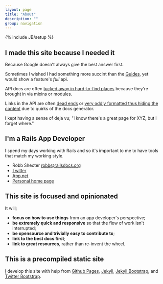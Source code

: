 ```yaml
---
layout: page
title: "About"
description: ""
group: navigation
---
```

{% include JB/setup %}

## I made this site because I needed it ##

Because Google doesn't always give the best answer first.  

Sometimes I wished I had something more succint than the
[Guides](http://guides.rubyonrails.org/index.html), yet would show a
feature's _full_ api.

API docs are often
[tucked away in hard-to-find places](http://stackoverflow.com/questions/2094678/rails-3-0-actioncontrollerbase-render)
because they're brought in via mixins or modules.

Links in the API are often
[dead ends](http://api.rubyonrails.org/classes/ActionView/Helpers/ActiveModelHelper.html)
or
[very oddly formatted thus hiding the content](http://api.rubyonrails.org/classes/ActionView/Helpers.html)
due to quirks of the docs generator.

I kept having a sense of deja vu; "I know there's a great page for
XYZ, but I forget where."


## I'm a Rails App Developer ##

I spend my days working with Rails and so it's important to me to have
tools that match my working style.

* Robb Shecter <robb@railsdocs.org>
* [Twitter](http://twitter.com/dogweather)
* [App.net](http://alpha.app.net/dogweather)
* [Personal home page](http://www.weblaws.org/robb/about)



## This site is focused and opinionated ## 

It will;

* **focus on how to use things** from an app developer's perspective;
* **be extremely quick and responsive** so that the flow of work isn't
    interrupted;
* **be opensource and trivially easy to contribute to**;
* **link to the best docs first**;
* **link to great resources**, rather than re-invent the wheel.


## This is a precompiled static site ##

[I](http://www.weblaws.org/robb/about) develop this site with help from
[Github Pages](http://pages.github.com),
[Jekyll](http://jekyllrb.com),
[Jekyll Bootstrap](http://jekyllbootstrap.com), and
[Twitter Bootstrap](http://twitter.github.com/bootstrap/).

